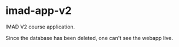 # imad-app-v2

IMAD V2 course application.

Since the database has been deleted, one can't see the webapp live.
